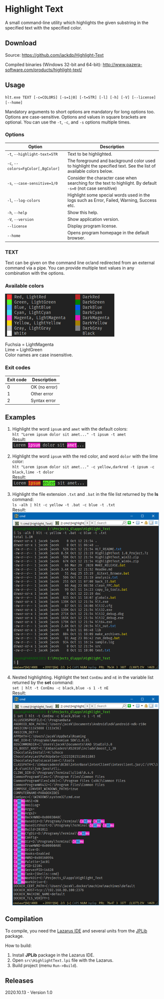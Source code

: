 # Highlight Text

A small command-line utility which highlights the given substring in the specified text with the specified color.


## Download

Source: https://github.com/jackdp/Highlight-Text

Compiled binaries (Windows 32-bit and 64-bit): http://www.pazera-software.com/products/highlight-text/


## Usage

`hlt.exe TEXT [-c=COLORS] [-s=1|0] [-t=STR] [-l] [-h] [-V] [--license] [--home]`

Mandatory arguments to short options are mandatory for long options too.
Options are case-sensitive. Options and values in square brackets are optional.
You can use the `-t`, `-c`, and `-s` options multiple times.

### Options

| Option                              | Description                                                               |
|-------------------------------------|---------------------------------------------------------------------------|
| `-t`, `--highlight-text=STR`        | Text to be highlighted.                                         |
| `-c`, `--colors=FgColor[,BgColor]`  | The foreground and background color used to highlight the specified text. See the list of available colors below. |
| `-s`, `--case-sensitive=1/0`  | Consider the character case when searching for the text to highlight. By default `-s=0` (not case sensitive) |
| `-l`, `--log-colors`                | Highlight some special words used in the logs such as Error, Failed, Warning, Success etc. |
| `-h`, `--help`                      | Show this help.                                                           |
| `-V`, `--version`                   | Show application version.                                                 |
| `--license`                         | Display program license.                                                  |
| `--home`                            | Opens program homepage in the default browser.                            |

### TEXT

Text can be given on the command line or/and redirected from an external command via a pipe.
You can provide multiple text values in any combination with the options.

### Available colors

![HighlightText-Colors](./doc/HighlightText-Colors.png)

Fuchsia = LightMagenta  
Lime = LightGreen  
Color names are case insensitive.

### Exit codes

| Exit code | Description   |
|-----------|---------------|
| 0         | OK (no error) |
| 1         | Other error   |
| 2         | Syntax error  |

## Examples

1. Highlight the word `ipsum` and `amet` with the default colors:  
  `hlt "Lorem ipsum dolor sit amet..." -t ipsum -t amet`  
  Result:  
  ![HighlightText - Example1 Result](./doc/HighlightText-Example1.png)

2. Highlight the word `ipsum` with the red color, and word `dolor` with the lime color:  
  `hlt "Lorem ipsum dolor sit amet..." -c yellow,darkred -t ipsum -c black,lime -t dolor`  
  Result:  
  ![HighlightText - Example1 Result](./doc/HighlightText-Example2.png)

3. Highlight the file extension `.txt` and `.bat` in the file list returned by the **ls** command:  
  `ls -alh | hlt -c yellow -t .bat -c blue -t .txt`  
  Result:  
  ![HighlightText - Example1 Result](./doc/HighlightText-Example3.png)

4. Nested highlighting. Highlight the text `ConEmu` and `nE` in the variable list returned by the **set** command:  
  `set | hlt -t ConEmu -c black,blue -s 1 -t nE`  
  Result:  
  ![HighlightText - Example1 Result](./doc/HighlightText-Example4.png)

## Compilation

To compile, you need the [Lazarus IDE](https://www.lazarus-ide.org/) and several units from the [JPLib](https://github.com/jackdp/JPLib) package.

How to build:

1. Install **JPLib** package in the Lazarus IDE.
1. Open `src\HighlightText.lpi` file with the Lazarus.
1. Build project (menu `Run->Build`).


## Releases

2020.10.13 - Version 1.0
